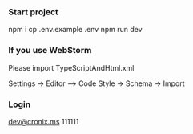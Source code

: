 ### Start project
npm i
cp .env.example .env
npm run dev

### If you use WebStorm

Please import TypeScriptAndHtml.xml

Settings -> Editor --> Code Style -> Schema -> Import

### Login
dev@cronix.ms
111111
